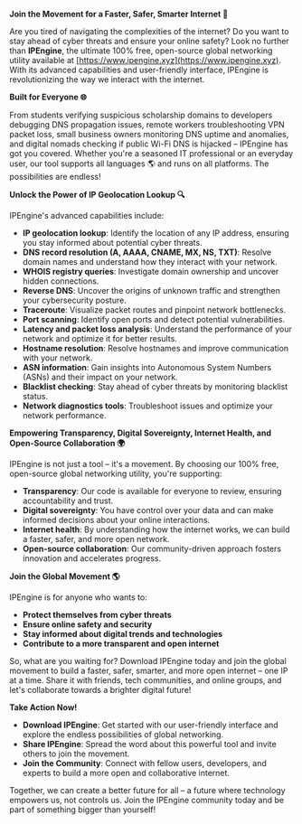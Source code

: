 **Join the Movement for a Faster, Safer, Smarter Internet 🚀**

Are you tired of navigating the complexities of the internet? Do you want to stay ahead of cyber threats and ensure your online safety? Look no further than **IPEngine**, the ultimate 100% free, open-source global networking utility available at [https://www.ipengine.xyz](https://www.ipengine.xyz). With its advanced capabilities and user-friendly interface, IPEngine is revolutionizing the way we interact with the internet.

**Built for Everyone 🌐**

From students verifying suspicious scholarship domains to developers debugging DNS propagation issues, remote workers troubleshooting VPN packet loss, small business owners monitoring DNS uptime and anomalies, and digital nomads checking if public Wi-Fi DNS is hijacked – IPEngine has got you covered. Whether you're a seasoned IT professional or an everyday user, our tool supports all languages 🌎 and runs on all platforms. The possibilities are endless!

**Unlock the Power of IP Geolocation Lookup 🔍**

IPEngine's advanced capabilities include:

*   **IP geolocation lookup**: Identify the location of any IP address, ensuring you stay informed about potential cyber threats.
*   **DNS record resolution (A, AAAA, CNAME, MX, NS, TXT)**: Resolve domain names and understand how they interact with your network.
*   **WHOIS registry queries**: Investigate domain ownership and uncover hidden connections.
*   **Reverse DNS**: Uncover the origins of unknown traffic and strengthen your cybersecurity posture.
*   **Traceroute**: Visualize packet routes and pinpoint network bottlenecks.
*   **Port scanning**: Identify open ports and detect potential vulnerabilities.
*   **Latency and packet loss analysis**: Understand the performance of your network and optimize it for better results.
*   **Hostname resolution**: Resolve hostnames and improve communication with your network.
*   **ASN information**: Gain insights into Autonomous System Numbers (ASNs) and their impact on your network.
*   **Blacklist checking**: Stay ahead of cyber threats by monitoring blacklist status.
*   **Network diagnostics tools**: Troubleshoot issues and optimize your network performance.

**Empowering Transparency, Digital Sovereignty, Internet Health, and Open-Source Collaboration 🌍**

IPEngine is not just a tool – it's a movement. By choosing our 100% free, open-source global networking utility, you're supporting:

*   **Transparency**: Our code is available for everyone to review, ensuring accountability and trust.
*   **Digital sovereignty**: You have control over your data and can make informed decisions about your online interactions.
*   **Internet health**: By understanding how the internet works, we can build a faster, safer, and more open network.
*   **Open-source collaboration**: Our community-driven approach fosters innovation and accelerates progress.

**Join the Global Movement 🌎**

IPEngine is for anyone who wants to:

*   **Protect themselves from cyber threats**
*   **Ensure online safety and security**
*   **Stay informed about digital trends and technologies**
*   **Contribute to a more transparent and open internet**

So, what are you waiting for? Download IPEngine today and join the global movement to build a faster, safer, smarter, and more open internet – one IP at a time. Share it with friends, tech communities, and online groups, and let's collaborate towards a brighter digital future!

**Take Action Now!**

*   **Download IPEngine**: Get started with our user-friendly interface and explore the endless possibilities of global networking.
*   **Share IPEngine**: Spread the word about this powerful tool and invite others to join the movement.
*   **Join the Community**: Connect with fellow users, developers, and experts to build a more open and collaborative internet.

Together, we can create a better future for all – a future where technology empowers us, not controls us. Join the IPEngine community today and be part of something bigger than yourself!